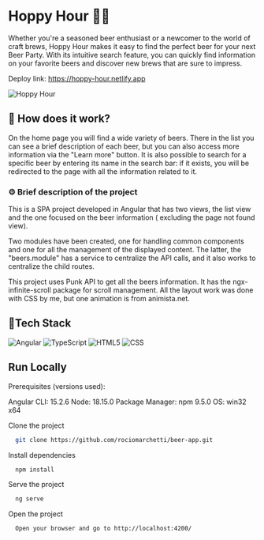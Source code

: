 
# Hoppy Hour 🍻🌟

Whether you're a seasoned beer enthusiast or a newcomer to the world of craft brews, Hoppy Hour makes it easy to find the perfect beer for your next Beer Party. With its intuitive search feature, you can quickly find information on your favorite beers and discover new brews that are sure to impress.

Deploy link: https://hoppy-hour.netlify.app

![Hoppy Hour](https://user-images.githubusercontent.com/98389214/234912787-930e5c61-2b72-4f5e-b0e3-1be1c72de8ff.gif)

## 🎯 How does it work?

On the home page you will find a wide variety of beers. There in the list you can see a brief description of each beer, but you can also access more information via the "Learn more" button. It is also possible to search for a specific beer by entering its name in the search bar: if it exists, you will be redirected to the page with all the information related to it.

### ⚙️ Brief description of the project

This is a SPA project developed in Angular that has two views, the list view and the one focused on the beer information ( excluding the page not found view). 

Two modules have been created, one for handling common components and one for all the management of the displayed content. The latter, the "beers.module" has a service to centralize the API calls, and it also works to centralize the child routes.

This project uses Punk API to get all the beers information. It has the ngx-infinite-scroll package for scroll management. All the layout work was done with CSS by me, but one animation is from animista.net.

## 🔧Tech Stack

![Angular](https://img.shields.io/badge/-Angular-C62828?style=flat-square&logo=angular)
![TypeScript](https://img.shields.io/badge/-TypeScript-black?style=flat-square&logo=typescript)
![HTML5](https://img.shields.io/badge/-HTML5-E34F26?style=flat-square&logo=html5&logoColor=white)
![CSS](https://img.shields.io/badge/-CSS3-1572B6?style=flat-square&logo=css3)


## Run Locally

Prerequisites (versions used):

Angular CLI: 15.2.6
Node: 18.15.0
Package Manager: npm 9.5.0
OS: win32 x64

Clone the project

```bash
  git clone https://github.com/rociomarchetti/beer-app.git
```
Install dependencies

```bash
  npm install
```

Serve the project

```bash
  ng serve
```
Open the project

```bash
  Open your browser and go to http://localhost:4200/
```

